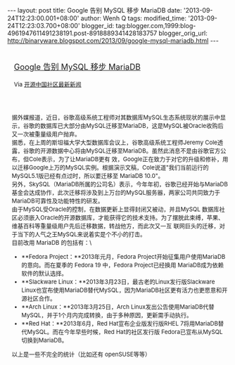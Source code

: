 --- layout: post title: Google 告别 MySQL 移步 MariaDB date:
'2013-09-24T12:23:00.001+08:00' author: Wenh Q tags: modified\_time:
'2013-09-24T12:23:03.700+08:00' blogger\_id:
tag:blogger.com,1999:blog-4961947611491238191.post-8918889341428183757
blogger\_orig\_url:
http://binaryware.blogspot.com/2013/09/google-mysql-mariadb.html ---
<div style="margin: 10px; padding: 5px;">

<div style="font-size: 18px;">

[Google 告别 MySQL 移步
MariaDB](http://www.oschina.net/news/44473/google-move-to-mariadb)

</div>

<div style="font-size: 13px;">

Via [开源中国社区最新新闻](http://www.oschina.net/?from=rss)

</div>

</div>

<div style="font-size: 13px; padding: 15px 0 10px 10px;">

据外媒报道，近日，谷歌高级系统工程师对其数据库MySQL生态系统现状的展示中显示，谷歌的数据库已大部分由MySQL迁移至MariaDB，这是MySQL被Oracle收购后又一次被重量级用户抛弃。\
据悉，在上周的斯坦福大学大型数据库会议上，谷歌高级系统工程师Jeremy
Cole透露，谷歌的开源数据中心将由MySQL迁移至MariaDB。虽然此消息不是由谷歌官方公布，但Cole表示，为了让MariaDB更有
效，Google正在致力于对它的升级和修补，用以迁移Google上万的MySQL实例。根据演示文稿，Cole说道"我们当前运行的
MySQL5.1版已经有点过时，所以要迁移至 MariaDB 10.0"。\
另外，SkySQL（MariaDB所属的公司名）表示，今年年初，谷歌已经开始与MariaDB基金会达成协作，此次迁移将涉及到上万台的MySQL服务器，两家公司共同致力于MariaDB可靠性及功能特性的研发。\
由于MySQL受Oracle的控制，在数据更新上显得封闭又被动，并且MySQL
数据库社区必须嵌入Oracle的开源数据库，才能获得它的技术支持。为了摆脱此束缚，苹果、维基百科等重量级用户先后迁移数据，转战他方，而此次又一互
联网巨头的迁移，对于当下的人气之王MySQL来说着实是个不小的打击。\
目前改用 MariaDB 的包括有：\
-   **Fedora Project：**2013年元月，Fedora
    Project开始征集用户使用MariaDB的意向。而在夏季的 Fedora 19
    中，Fedora Project已经换用 MariaDB成为依赖软件的默认选择。
-   **Slackware Linux：**2013年3月23日，最古老的Linux发行版Slackware
    Linux也宣布使用MariaDB替代MySQL，因为MariaDB社区更有活力也更愿意和开源社区合作。
-   **Arch Linux：**2013年3月25日，Arch
    Linux发出公告使用MariaDB代替MySQL，并于1个月内完成转换，由于多种原因，更新需手动执行。
-   **Red Hat：**2013年6月，Red Hat宣布企业版发行版RHEL
    7将用MariaDB替代MySQL。而在今年早些时候，Red Hat的社区发行版
    Fedora已宣布从MySQL 切换到MariaDB。

以上是一些不完全的统计（比如还有 openSUSE等等）

</div>

